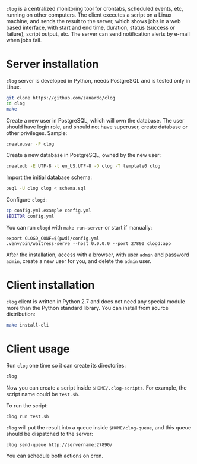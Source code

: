 `clog` is a centralized monitoring tool for crontabs, scheduled events, etc,
running on other computers. The client executes a script on a Linux machine,
and sends the result to the server, which shows jobs in a web based interface,
with start and end time, duration, status (success or failure), script output,
etc. The server can send notification alerts by e-mail when jobs fail.

# Server installation

`clog` server is developed in Python, needs PostgreSQL and is tested only in
Linux.

```bash
git clone https://github.com/zanardo/clog
cd clog
make
```

Create a new user in PostgreSQL, which will own the database. The user should
have login role, and should not have superuser, create database or other
privileges. Sample:

```bash
createuser -P clog
```

Create a new database in PostgreSQL, owned by the new user:

```bash
createdb -E UTF-8 -l en_US.UTF-8 -O clog -T template0 clog
```

Import the initial database schema:

```bash
psql -U clog clog < schema.sql
```

Configure `clogd`:

```bash
cp config.yml.example config.yml
$EDITOR config.yml
```

You can run `clogd` with `make run-server` or start if manually:

```
export CLOGD_CONF=$(pwd)/config.yml
.venv/bin/waitress-serve --host 0.0.0.0 --port 27890 clogd:app
```

After the installation, access with a browser, with user `admin` and password
`admin`, create a new user for you, and delete the `admin` user.

# Client installation

`clog` client is written in Python 2.7 and does not need any special module more
than the Python standard library. You can install from source distribution:

```bash
make install-cli
```

# Client usage

Run `clog` one time so it can create its directories:

```bash
clog
```

Now you can create a script inside `$HOME/.clog-scripts`. For example, the
script name could be `test.sh`.

To run the script:

```bash
clog run test.sh
```

`clog` will put the result into a queue inside `$HOME/clog-queue`, and this
queue should be dispatched to the server:

```
clog send-queue http://servername:27890/
```

You can schedule both actions on cron.
